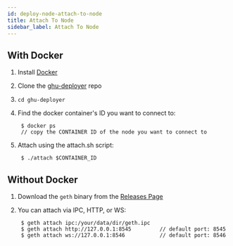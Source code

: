 ```yaml
---
id: deploy-node-attach-to-node
title: Attach To Node
sidebar_label: Attach To Node
---
```


## With Docker
1. Install [Docker](https://docs.docker.com/)
2. Clone the [ghu-deployer](https://github.com/ghuchain/ghu-deployer) repo
3. `cd ghu-deployer`
4. Find the docker container's ID you want to connect to:

        $ docker ps
        // copy the CONTAINER ID of the node you want to connect to
        
5. Attach using the attach.sh script:
        
        $ ./attach $CONTAINER_ID

## Without Docker
1. Download the `geth` binary from the [Releases Page](https://github.com/ghuchain/go-ghuchain-releases/releases)
2. You can attach via IPC, HTTP, or WS:

        $ geth attach ipc:/your/data/dir/geth.ipc
        $ geth attach http://127.0.0.1:8545         // default port: 8545
        $ geth attach ws://127.0.0.1:8546           // default port: 8546
